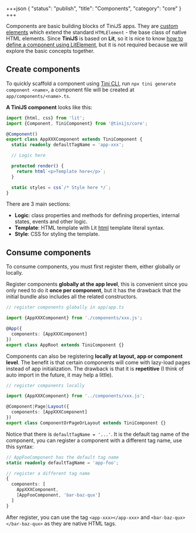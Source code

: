 +++json
{
  "status": "publish",
  "title": "Components",
  "category": "core"
}
+++

Components are basic building blocks of TiniJS apps. They are [custom elements](https://developer.mozilla.org/en-US/docs/Web/API/Web_components) which extend the standard `HTMLElement` - the base class of native HTML elements. Since **TiniJS** is based on **Lit**, so it is nice to know [how to define a component using LitElement](https://lit.dev/docs/components/overview/), but it is not required because we will explore the basic concepts together.

## Create components

To quickly scaffold a component using [Tini CLI](https://tinijs.dev/cli), run `npx tini generate component <name>`, a component file will be created at `app/components/<name>.ts`.

**A TiniJS component** looks like this:

```ts
import {html, css} from 'lit';
import {Component, TiniComponent} from '@tinijs/core';

@Component()
export class AppXXXComponent extends TiniComponent {
  static readonly defaultTagName = 'app-xxx';

  // Logic here

  protected render() {
    return html`<p>Template here</p>`;
  }

  static styles = css`/* Style here */`;
}
```

There are 3 main sections:
- **Logic**: class properties and methods for defining properties, internal states, events and other logic.
- **Template**: HTML template with Lit [html](https://lit.dev/docs/api/templates/#html) template literal syntax.
- **Style**: CSS for styling the template.

## Consume components

To consume components, you must first register them, either globally or locally.

Register components **globally at the app level**, this is convenient since you only need to do it **once per component**, but it has the drawback that the initial bundle also includes all the related constructors.

```ts
// register components globally in app/app.ts

import {AppXXXComponent} from './components/xxx.js';

@App({
  components: [AppXXXComponent]
})
export class AppRoot extends TiniComponent {}
```

Components can also be registering **locally at layout, app or component level**. The benefit is that certain components will come with lazy-load pages instead of app initialization. The drawback is that it is **repetitive** (I think of auto import in the future, it may help a little).

```ts
// register components locally

import {AppXXXComponent} from '../components/xxx.js';

@Component|Page|Layout({
  components: [AppXXXComponent]
})
export class ComponentOrPageOrLayout extends TiniComponent {}
```

Notice that there is `defaultTagName = '...'`. It is the default tag name of the component, you can register a component with a different tag name, use this syntax:

```ts
// AppFooComponent has the default tag name
static readonly defaultTagName = 'app-foo';

// register a different tag name
{
  components: [
    AppXXXComponent,
    [AppFooComponent, 'bar-baz-qux']
  ]
}
```

After register, you can use the tag `<app-xxx></app-xxx>` and `<bar-baz-qux></bar-baz-qux>` as they are native HTML tags.
